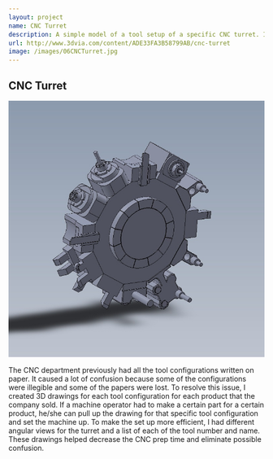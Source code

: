 ```yaml
---
layout: project
name: CNC Turret
description: A simple model of a tool setup of a specific CNC turret. It was used as a visiual aid for easy tool setup.
url: http://www.3dvia.com/content/ADE33FA3B58799AB/cnc-turret
image: /images/06CNCTurret.jpg
---
```

CNC Turret
----------

<img class="image fit" src="/images/06CNCTurret.jpg">

The CNC department previously had all the tool configurations written on paper.
It caused a lot of confusion because some of the configurations were illegible
and some of the papers were lost. To resolve this issue, I created 3D drawings
for each tool configuration for each product that the company sold. If a machine
operator had to make a certain part for a certain product, he/she can pull up
the drawing for that specific tool configuration and set the machine up. To make
the set up more efficient, I had different angular views for the turret and a
list of each of the tool number and name. These drawings helped decrease the CNC
prep time and eliminate possible confusion.
